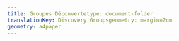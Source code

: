 ```yaml
---
title: Groupes Découvertetype: document-folder
translationKey: Discovery Groupsgeometry: margin=2cm
geometry: a4paper
---
```


